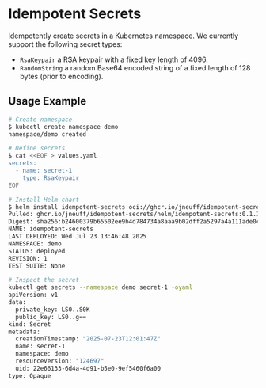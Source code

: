 # Idempotent Secrets

Idempotently create secrets in a Kubernetes namespace. We currently support the following secret
types:

- `RsaKeypair` a RSA keypair with a fixed key length of 4096.
- `RandomString` a random Base64 encoded string of a fixed length of 128 bytes (prior to encoding).

## Usage Example

```sh
# Create namespace
$ kubectl create namespace demo
namespace/demo created

# Define secrets
$ cat <<EOF > values.yaml
secrets:
  - name: secret-1
    type: RsaKeypair
EOF

# Install Helm chart
$ helm install idempotent-secrets oci://ghcr.io/jneuff/idempotent-secrets/helm/idempotent-secrets --namespace demo --values ./values.yaml
Pulled: ghcr.io/jneuff/idempotent-secrets/helm/idempotent-secrets:0.1.1
Digest: sha256:b24600379b65502ee9b4d784734a8aaa9b02dff2a5297a4a111ade0c7167fc0f
NAME: idempotent-secrets
LAST DEPLOYED: Wed Jul 23 13:46:48 2025
NAMESPACE: demo
STATUS: deployed
REVISION: 1
TEST SUITE: None

# Inspect the secret
kubectl get secrets --namespace demo secret-1 -oyaml
apiVersion: v1
data:
  private_key: LS0..S0K
  public_key: LS0..g==
kind: Secret
metadata:
  creationTimestamp: "2025-07-23T12:01:47Z"
  name: secret-1
  namespace: demo
  resourceVersion: "124697"
  uid: 22e66133-6d4a-4d91-b5e0-9ef5460f6a00
type: Opaque
```
